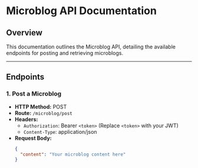 # Microblog API Documentation

## Overview
This documentation outlines the Microblog API, detailing the available endpoints for posting and retrieving microblogs.

---

## Endpoints

### 1. Post a Microblog

- **HTTP Method:** POST
- **Route:** `/microblog/post`
- **Headers:** 
  - `Authorization`: Bearer `<token>` (Replace `<token>` with your JWT)
  - `Content-Type`: application/json
- **Request Body:**
  ```json
  {
    "content": "Your microblog content here"
  }
